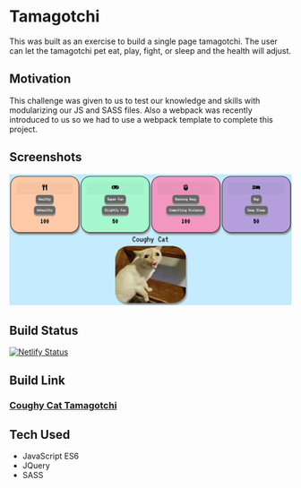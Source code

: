# Tamagotchi
This was built as an exercise to build a single page tamagotchi. The user can let the tamagotchi pet eat, play, fight, or sleep and the health will adjust.

## Motivation
This challenge was given to us to test our knowledge and skills with modularizing our JS and SASS files. Also a webpack was recently introduced to us so we had to use a webpack template to complete this project.

## Screenshots
![Demo](demo/coughy-cat.png)

## Build Status
[![Netlify Status](https://api.netlify.com/api/v1/badges/70602c5b-1e26-465e-ba5c-16823592d32d/deploy-status)](https://app.netlify.com/sites/coughycat/deploys)

## Build Link
### [Coughy Cat Tamagotchi](https://coughycat.netlify.app/)

## Tech Used
* JavaScript ES6
* JQuery
* SASS
